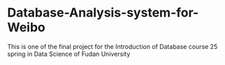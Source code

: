 # Database-Analysis-system-for-Weibo
This is one of the final project for the Introduction of Database course 25 spring in Data Science of Fudan University
